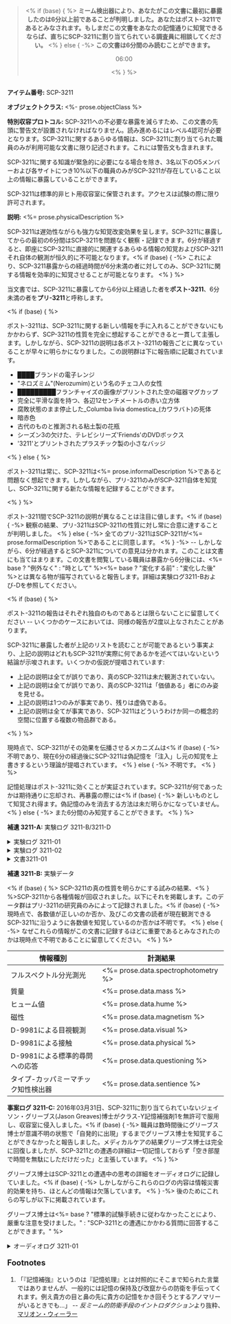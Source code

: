 <blockquote style="text-align: center;">

<% if (base) { %>
**ミーム検出器により、あなたがこの文書に最初に暴露したのは6分以上前であることが判明しました。あなたはポスト-3211であるとみなされます。もしまだこの文書をあなたの記憶通りに知覚できるならば、直ちにSCP-3211に割り当てられている調査員に相談してください。**
<% } else { -%>
**この文書は6分間のみ<span id="read">読む</span>ことができます。**

<p id="timer">06:00</p>
<% } %>

</blockquote>

<img data-src="<%= fileUrl %><%= prose.imageUrl %>"
     data-caption="<%= prose.imageCaption %>">

**アイテム番号:** SCP-3211

**オブジェクトクラス:** <%- prose.objectClass %>

**特別収容プロトコル:** SCP-3211への不必要な暴露を減らすため、この文書の先頭に警告文が設置されなければなりません。読み進めるにはレベル4認可が必要となります。SCP-3211に関するあらゆる情報は、SCP-3211に割り当てられた職員のみが利用可能な文書に限り記述されます。これには警告文も含まれます。

SCP-3211に関する知識が緊急的に必要になる場合を除き、3名以下のO5メンバーおよび各サイトにつき10%以下の職員のみがSCP-3211が存在していること以上の情報に暴露していることができます。

SCP-3211は標準的非ヒト用収容室に保管されます。アクセスは試験の際に限り許可されます。

**説明:** <%= prose.physicalDescription %>

SCP-3211は遅効性ながらも強力な知覚改変効果を呈します。SCP-3211に暴露してからの最初の6分間はSCP-3211を問題なく観察・記録できます。6分が経過すると、即座にSCP-3211に直接的に関連するあらゆる情報の知覚およびSCP-3211それ自体の観測が恒久的に不可能となります。<% if (base) { -%>
これにより、SCP-3211暴露からの経過時間が6分未満の者に対してのみ、SCP-3211に関する情報を効率的に知覚させることが可能となります。
<% } %>

当文書では、SCP-3211に暴露してから6分以上経過した者を**ポスト-3211**、6分未満の者を**プリ-3211**と呼称します。

<% if (base) { %>

ポスト-3211は、SCP-3211に関する新しい情報を手に入れることができないにもかかわらず、SCP-3211の性質を完全に想起することができると一貫して主張します。しかしながら、SCP-3211の説明は各ポスト-3211の報告ごとに異なっていることが早々に明らかになりました。この説明群は下に報告順に記載されています。

* ████ブランドの電子レンジ
* "ネロズミム"(Nerozumím)という名のチェコ人の女性
* █████████フランチャイズの画像がプリントされた空の磁器マグカップ
* 完全に平滑な面を持つ、各辺12センチメートルの赤い立方体
* 腐敗状態のまま停止した_Columba livia domestica_(カワラバト)の死体
* 暗赤色
* 古代のものと推測される粘土製の花瓶
* シーズン3の欠けた、テレビシリーズ'Friends'のDVDボックス
* '3211'とプリントされたプラスチック製の小さなバッジ

<% } else { %>

ポスト-3211は常に、SCP-3211は<%= prose.informalDescription %>であると問題なく想起できます。しかしながら、プリ-3211のみがSCP-3211自体を知覚し、SCP-3211に関する新たな情報を記録することができます。

<% } %>

ポスト-3211間でSCP-3211の説明が異なることは注目に値します。<% if (base) { -%>
観察の結果、プリ-3211はSCP-3211の性質に対し常に合意に達することが判明しました。
<% } else { -%>
全てのプリ-3211はSCP-3211が<%= prose.formalDescription %>であることに同意します。
<% } -%> -- しかしながら、6分が経過するとSCP-3211についての意見は分かれます。このことは文書にも当てはまります。この文書を閲覧している職員は暴露から6分後には、<%= base ? "例外なく" : "時として" %><%= base ? "変化する前" : "変化した後" %>とは異なる物が描写されていると報告します。詳細は実験ログ3211-Bおよび-Dを参照してください。

<% if (base) { %>

ポスト-3211の報告はそれぞれ独自のものであるとは限らないことに留意してください -- いくつかのケースにおいては、同様の報告が2度以上なされたことがあります。

SCP-3211に暴露した者が上記のリストを読むことが可能であるという事実より、上記の説明はどれもSCP-3211が実際に何であるかを述べてはいないという結論が示唆されます。いくつかの仮説が提唱されています:

* 上記の説明は全てが誤りであり、真のSCP-3211は未だ観測されていない。
* 上記の説明は全てが誤りであり、真のSCP-3211は「価値ある」者にのみ姿を見せる。
* 上記の説明は1つのみが事実であり、残りは虚偽である。
* 上記の説明は全てが事実であり、SCP-3211はどういうわけか同一の概念的空間に位置する複数の物品群である。

<% } %>

現時点で、SCP-3211がその効果を伝播させるメカニズムは<% if (base) { -%>
不明であり、現在6分の経過後にSCP-3211は偽記憶を「注入」し元の知覚を上書きするという理論が提唱されています。
<% } else { -%>
不明です。
<% } %>

記憶処理はポスト-3211に効くことが実証されています。SCP-3211が何であったかは期待通りに忘却され、再暴露の際には<% if (base) { -%>
新しいものとして知覚され得ます。偽記憶のみを消去する方法は未だ明らかになっていません。
<% } else { -%>
また6分間のみ知覚することができます。
<% } %>

**補遺 3211-A:** 実験ログ 3211-B/3211-D

<details><summary>実験ログ 3211-01</summary>

<blockquote>

<p align="center"><b>実験ログ 3211-01</b></p>

-----

この実験の目的はSCP-3211の手書きの説明を作成し、他の観察者の説明と比較することでした。

D-68134は鉛筆とクリップボード、紙を1枚与えられた後収容室へ入り、その内容物の説明を筆記するよう指示されました。

-----

**0:10 &middot;** D-68134が目を閉じた状態で収容室に入る。

**0:00 &middot;** D-68134が目を開けるよう指示される。

**0:08 &middot;** D-68134がSCP-3211の説明を筆記し始める。

<% if (prose.examineAction) { %>
**1:55 &middot;** <%= prose.examineAction %>
<% } %>

**6:04 &middot;** D-68134はもはやSCP-3211を知覚できないことに驚いている。また、自分が書いたものが読めなくなっていることに苛立っている。

**6:25 &middot;** D-68134が収容室から退出するよう指示される。

-----

D-68134による説明は文書3211-01として保存されています。

</blockquote>

</details>

<details><summary>実験ログ 3211-02</summary>

<blockquote>

<p align="center"><b>実験ログ 3211-02</b></p>

-----

この実験の目的は実験3211-01から得られた筆記の説明を他者の観察と比較することでした。

D-8834は文書3211-01を渡され、それを読まないよう指示されました。

-----

**0:10 &middot;** D-8834が目を閉じた状態で収容室に入る。

**0:00 &middot;** D-8834は目を開け、室内の物品と文書3211-01の説明を比較するよう指示される。

**1:18 &middot;** D-8834はSCP-3211が説明と一致することを確認する。

<% if (prose.examineConfirmationAction) { %>
**1:59 &middot;** <%= prose.examineConfirmationAction %>
<% } %>

**5:45 &middot;** D-8834は目を閉じるよう指示される。

**6:15 &middot;** D-8834は、記憶にある物品と説明をもう一度比較するよう指示される。

**6:34 &middot;** D-8834は文書3211-01はSCP-3211と<%=
  base ?
  "全く異なる物を記述していた" :
  "同じものを記述していた"
%>ことを確認する。

**6:44 &middot;** D-8834は目を開けるよう指示される。D-8834はSCP-3211を観測することも文書3211-01を読むこともできないと述べる。

</blockquote>

</details>

<details><summary>文書3211-01</summary>

以下は実験3211-01でD-68134により作成された文書3211-01の写しです。

> <%= prose.writtenObservation %>

</details>

**補遺 3211-B:** 実験データ

<% if (base) { %>
SCP-3211の真の性質を明らかにする試みの結果、<% } %>SCP-3211から各種情報が回収されました。以下にそれを掲載します。このデータ群はプリ-3211の研究員のみによって記録されました。<% if (base) { -%>
現時点で、各数値が正しいのか否か、及びこの文書の読者が現在観測できるSCP-3211に沿うように各数値を知覚しているのか否かは不明です。
<% } else { -%>
なぜこれらの情報がこの文書に記録するほどに重要であるとみなされたのかは現時点で不明であることに留意してください。
<% } %>

情報種別 | 計測結果
--- | ---
フルスペクトル分光測光 | <%= prose.data.spectrophotometry %>
質量 | <%= prose.data.mass %>
ヒューム値 | <%= prose.data.hume %>
磁性 | <%= prose.data.magnetism %>
D-9981による目視観測 | <%= prose.data.visual %>
D-9981による接触 | <%= prose.data.physical %>
D-9981による標準的尋問への応答 | <%= prose.data.questioning %>
タイプ-カッパミーマチック知性検出器 | <%= prose.data.sentience %>

**事案ログ 3211-C:** 2016年03月31日、SCP-3211に割り当てられていないジェイソン・グリーブス(Jason Greaves)博士がクラス-Y記憶補強剤<note>1</note>を無許可で服用し、収容室に侵入しました。<% if (base) { -%>
職員は数時間後にグリーブス博士が意識不明の状態で「自発的に出現」するまでグリーブス博士を知覚することができなかったと報告しました。メディカルケアの結果グリーブス博士は完全に回復しましたが、SCP-3211との遭遇の詳細は一切記憶しておらず「空き部屋で時間を無駄にしただけだった」と主張しています。
<% } %>

グリーブス博士はSCP-3211との遭遇中の思考の詳細をオーディオログに記録していました。<% if (base) { -%>
しかしながらこれらのログの内容は情報災害的効果を持ち、ほとんどの情報は欠落しています。
<% } -%>
後のためにこれらの写しが以下に掲載されています。

グリーブス博士は<%=
  base ?
  "標準的試験手続きに従わなかったことにより、厳重な注意を受けました。" :
  "SCP-3211との遭遇にかかわる質問に回答することができます。"
%>

<details><summary>オーディオログ 3211-01</summary>

<blockquote>

ジェイソン・グリーブス博士、SCP-3211、実験ログ...1、だ。おそらく。

もし君がこれを聞いていて、かつ、私のように何かかなりキツめの記憶補強剤の力を借りているならば、私も君もSCP-3211は<%=
  base ?  "存在しない" : `${prose.informalDescription}である`
%>ことを知っていることになる。なぜ<%=
  prose.objectPronoun ?  prose.objectPronoun : "こいつ"
%>がここまで必死に我々から隠れようとするのかが分かることはないだろうが。だが、もし君がクラスYほど激しく効くものを使っていないならば、あと6分足らずで私がこの部屋に置いてある何某についてだらだら話していたこと以外は忘れることになる。

そしてもちろんのこと、そのときにはこのオーディオログも「収容室には全く何もなかった」と言っているように聞こえることになる。

私がしようとしていることはSCP-3211が正確に何であるのか、どのようにふるまうのか、そしてなぜ<%=
  prose.objectPronoun ?  prose.objectPronoun : "こいつ"
%>がこんなにも隠れようとするのかを明らかにすることだ。<%=
  prose.objectPronoun ?  prose.objectPronoun : "こいつ"
%>は一体何を望んでいる?

私がすることが何であろうとも、あるいは語りかけるのが誰であろうとも、このテストの認可を受けることは不可能だった。しかしこれは行われる必要がある。だから私はクラスY記憶補強剤を少々服用し、自分でこれをやることにしたのだ。クラスYが私の記憶の補強をしなくなり、私がここでのことを忘れてしまうまであと数時間しかない。だからそろそろ始めた方がよかろう。
</blockquote>

<blockquote>

なにかパターンのようなものが見えてきた。

3211の収容室に踏み入ったほとんどの者は、<% if (base) { -%>
まさに私がここには何もないとはっきりわかるのと同じように、このセルが完全な空室であることに気づくだろう。
<% } else { -%>
<%=
  prose.possessivePronoun ?  prose.possessivePronoun : "こいつ"
%>を初めて見るものと知覚するだろう。ちょうど、私が<%=
  prose.possessivePronoun ?  prose.possessivePronoun : "こいつ"
%>を<%= prose.informalDescription %>と理解し、しかしながらリストには<%=
  prose.possessivePronoun ?  prose.possessivePronoun : "こいつ"
%>をそのように知覚した者がいないのと同じように。
<% } %>

<% if (base) { %>
収容室には何もない。SCP-3211は存在しない。
<% } else { -%>
だが、<%= prose.funFact %>。<%=
  prose.objectPronoun ?  prose.objectPronoun : "こいつ"
%>は<em>ただの</em><%= prose.informalDescription %>ではない。<%=
  prose.objectPronoun ?  prose.objectPronoun : "こいつ"
%>の持つ異常性は人々が<%=
  prose.possessivePronoun ?  prose.possessivePronoun : "こいつ"
%>を6分以上知覚できず、その後の記憶は偽りのものとなってしまうことだけではない。
<% } %>

私には、財団職員は -- 研究員やその他の人々は -- <%=
  base ?
  "収容室が完全に空である" :
  (prose.objectPronoun ?  prose.objectPronoun : "こいつ") + "が何か異常なものである"
%>と知覚するだろうと考える。<%=
  base ? "無" : "アノマリー"
%>に慣れ親しんだ者、言うなれば<% if (base) { -%>
無を<em>期待している</em>者は収容室に何も見出さないだろう。ここは空室なのだから。
<% } else { -%>
<%=
  prose.objectPronoun ?  prose.objectPronoun : "こいつ"
%>が異常であると<em>期待している</em>者は<%=
  prose.objectPronoun ?  prose.objectPronoun : "こいつ"
%>が何か異常なものだったと記憶するだろう。
<% } %>

しかし、例えばDクラスのような、アノマリーに慣れ親しんでいない者は<%=
  base ?
  "全く同じく、収容室が空であった" :
  "このオブジェクトが何か、粘土製の花瓶のようなありふれたものであった"
%>ことだけを覚えているだろう。

<% if (base) { %>
SCP-3211は完全に存在していないように思える。しかし、もしSCP-3211が存在しないとして、
なぜ私はSCP-3211の存在の証明に固執しているのだろうか。SCP-3211は存在しないのだ。
<% } else { -%>
<%=
  prose.objectPronoun ?  prose.objectPronoun : "こいつ"
%>は観測者の期待にあわせているように思える。しかし、そもそもなぜただの<%= prose.informalDescription %>がそこまでして自分を守ろうとするのかが未だにわからない。
<% } %>

頭が...靄がかかっているようだ。SCPの影響なのか、それとも補強剤が切れてきたのかは分からない。実際のところ、私はクラスYがどれだけ持つのか知らないのだ。
</blockquote>

<blockquote>

三つの...段階、を見出したように思う。そう言うのが正しいと思う。

つまり、第一段階とは君が初めてこの収容室に足を踏み入れたときに目にするもの -- SCP-3211が実際に何であるかだ。それは<%=
  base ? "無" : prose.informalDescription
%>だ。言うまでもないが、補強剤が切れれば直ちに私も君もそのことを忘れる。君が補強剤を服用しているとして、だが。

第二段階は、君が<%=
  prose.possessivePronoun ?  prose.possessivePronoun : "こいつ"
%>を6分以上観察した後にSCP-3211が注入してくる何らかの上書き記憶だ。私が最後に<%=
  prose.possessivePronoun ?  prose.possessivePronoun : "こいつ"
%>を見た時は...6歳になる息子を見た。それが私にとっての第二段階だった。

第三段階では<%=
  prose.possessivePronoun ?  prose.possessivePronoun : "こいつ"
%>を全く知覚できなくなる。<%=
  prose.objectPronoun ?  prose.objectPronoun : "こいつ"
%>は完璧な変装でもって隠れてしまうのだ。

<%=
  prose.objectPronoun ?  prose.objectPronoun : "こいつ"
%>がなぜ隠れたがるのか分かった気がする。ただ...言葉を文章にする必要がある。

考えるのが難しくなってきた。思考がケチャップの沼に突っ込んでいるようだ。
</blockquote>

<blockquote>

ああ、頭が死ぬほど痛い。

これは間違いなく補強剤のせいだ。クラスZは服用者を文字通り殺してしまう...その影響は恒久的なものだからだ。クラスYはそうではない...ことを願う。私は、あー...この実験で、かなりめちゃくちゃになっているのかもしれない。

普通だったら覚えていられないこと全てが見えるというのは本当に奇妙な感じだ。いたるところに虫がいる。全てを覆っている。<% if (base) { -%>
収容室は空だ。虫などいない。
<% } else { -%>
<%=
  prose.possessivePronoun ?  prose.possessivePronoun : "こいつ"
%>の上にも這いまわっている。
<% } %>

眠る必要がある。ただ眠りたい。
</blockquote>

<% if (prose.alternateEnding) { %>
<blockquote><%= prose.alternateEnding %></blockquote>
<% } else { %>
<blockquote>

床に寝るのでも立っているよりはるかにましだ。

息をするのが辛くなってきた。肺が塞がっているのか、それとも、ただ私が...息の<em>しかた</em>を忘れてしまったのか。少なくとも、<%=
  prose.possessivePronoun ?  prose.possessivePronoun : "こいつ"
%>を初めて見たときに<%=
  prose.objectPronoun ?  prose.objectPronoun : "こいつ"
%>が何だったのかは忘れていない。

ただ、なぜ<%=
  prose.objectPronoun ?  prose.objectPronoun : "SCP-3211"
%>がこんなにも必死に隠れたがるのかははっきりとわかっている。そいつはすぐそこに居て、君のすぐ目の前に居る。だれも<%=
  prose.possessivePronoun ?  prose.possessivePronoun : "こいつ"
%>を見たことがないことに驚きすら覚える。

事実はただ...事実はただ、<%=
  prose.objectPronoun ?  prose.objectPronoun : "こいつ"
%>は実際には...<%=
  base ?
  "実際にはいないということなのだ。" + (prose.objectPronoun ?  prose.objectPronoun : "こいつ") + "は存在しない。" :
  "実際には" + (prose.possessivePronoun ?  prose.possessivePronoun : "こいつ") + "ではないということなのだ、わかるか?"
%>
</blockquote>

<blockquote>

くそっ、どうすれば記憶を補強できる。用意はあれしかなかったのだ。分かったのは、彼らが、どうやって...どうやって...

眠る必要がある。

<%=
  base ?
  "私はこの部屋に一人だ。収容室は空だ。" :
  (prose.objectPronoun ?  prose.objectPronoun : "そいつ") + "はただそこに居る。私を見ている。"
%>ただ...早く忘れさせてくれ。

<%=
  base ?
  "こいつが存在しないということは知っている" :
  "お前の秘密は分かってるんだぞ、クソが"
%>...なぜしない...なぜできない...なぜ私にあの子を見せる必要があったんだ?

なぜまたあの子を連れ去らなければならなかったんだ?

私はここで死ぬのだろう。

なぜ誰も私を捜しに来ないのだ?

</blockquote>
<% } %>

<% if (prose.conclusion) { %>
<%= prose.conclusion %>
<% } else { -%>
この時点においてグリーブス博士は意識を喪失したと考えられています。残りのログはセキュリティスタッフが数分後に監視モニターにグリーブス博士を発見し、救助を要請した時点まで<%=
  prose.madeASound ?  `${prose.madeASound}を除き` : ""
%>ほとんどが無音でした。
<% } %>

</details>

<footer data-template="Footnote {N}.">

<p style="font-size: 130%"><b>Footnotes</b></p>

1. 「『記憶補強』というのは『記憶処理』とは対照的にそこまで知られた言葉ではありませんが、一般的には記憶の保持及び改竄からの防衛を手伝ってくれます。例え貴方の目と鼻の先に貴方の記憶をかき回そうとするアノマリーがいるときでも...」 -- <em>反ミーム的防衛手段のイントロダクション</em>より抜粋、[マリオン・ウィーラー](we-need-to-talk-about-fifty-five)

</footer>
